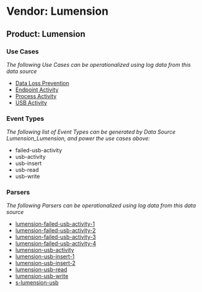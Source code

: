 Vendor: Lumension
=================
Product: Lumension
------------------

### Use Cases

_The following Use Cases can be operationalized using log data from this data source_

* [Data Loss Prevention](usecase_data_loss_prevention.md)
* [Endpoint Activity](usecase_endpoint_activity.md)
* [Process Activity](usecase_process_activity.md)
* [USB Activity](usecase_usb_activity.md)


### Event Types

_The following list of Event Types can be generated by Data Source Lumension_Lumension, and power the use cases above:_

- failed-usb-activity
- usb-activity
- usb-insert
- usb-read
- usb-write


### Parsers

_The following Parsers can be operationalized using log data from this data source_

* [lumension-failed-usb-activity-1](parserContent_lumension-failed-usb-activity-1.md)
* [lumension-failed-usb-activity-2](parserContent_lumension-failed-usb-activity-2.md)
* [lumension-failed-usb-activity-3](parserContent_lumension-failed-usb-activity-3.md)
* [lumension-failed-usb-activity-4](parserContent_lumension-failed-usb-activity-4.md)
* [lumension-usb-activity](parserContent_lumension-usb-activity.md)
* [lumension-usb-insert-1](parserContent_lumension-usb-insert-1.md)
* [lumension-usb-insert-2](parserContent_lumension-usb-insert-2.md)
* [lumension-usb-read](parserContent_lumension-usb-read.md)
* [lumension-usb-write](parserContent_lumension-usb-write.md)
* [s-lumension-usb](parserContent_s-lumension-usb.md)
